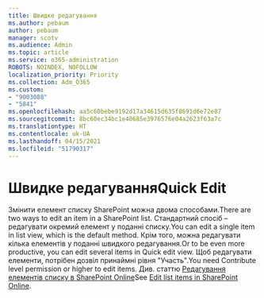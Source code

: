 ```yaml
---
title: Швидке редагування
ms.author: pebaum
author: pebaum
manager: scotv
ms.audience: Admin
ms.topic: article
ms.service: o365-administration
ROBOTS: NOINDEX, NOFOLLOW
localization_priority: Priority
ms.collection: Adm_O365
ms.custom:
- "9003088"
- "5841"
ms.openlocfilehash: aa5c60bebe9192d17a34615d635f8691d6e72e87
ms.sourcegitcommit: 8bc60ec34bc1e40685e3976576e04a2623f63a7c
ms.translationtype: HT
ms.contentlocale: uk-UA
ms.lasthandoff: 04/15/2021
ms.locfileid: "51790317"
---
```

# <a name="quick-edit"></a><span data-ttu-id="638d9-102">Швидке редагування</span><span class="sxs-lookup"><span data-stu-id="638d9-102">Quick Edit</span></span>

<span data-ttu-id="638d9-103">Змінити елемент списку SharePoint можна двома способами.</span><span class="sxs-lookup"><span data-stu-id="638d9-103">There are two ways to edit an item in a SharePoint list.</span></span> <span data-ttu-id="638d9-104">Стандартний спосіб – редагувати окремий елемент у поданні списку.</span><span class="sxs-lookup"><span data-stu-id="638d9-104">You can edit a single item in list view, which is the default method.</span></span> <span data-ttu-id="638d9-105">Крім того, можна редагувати кілька елементів у поданні швидкого редагування.</span><span class="sxs-lookup"><span data-stu-id="638d9-105">Or to be even more productive, you can edit several items in Quick edit view.</span></span> <span data-ttu-id="638d9-106">Щоб редагувати елементи, потрібен дозвіл принаймні рівня "Участь".</span><span class="sxs-lookup"><span data-stu-id="638d9-106">You need Contribute level permission or higher to edit items.</span></span> <span data-ttu-id="638d9-107">Див. статтю [Редагування елементів списку в SharePoint Online](https://support.microsoft.com/office/dac1a1c3-a80b-4082-ba57-715cf613d0f7)</span><span class="sxs-lookup"><span data-stu-id="638d9-107">See [Edit list items in SharePoint Online](https://support.microsoft.com/office/dac1a1c3-a80b-4082-ba57-715cf613d0f7).</span></span>

